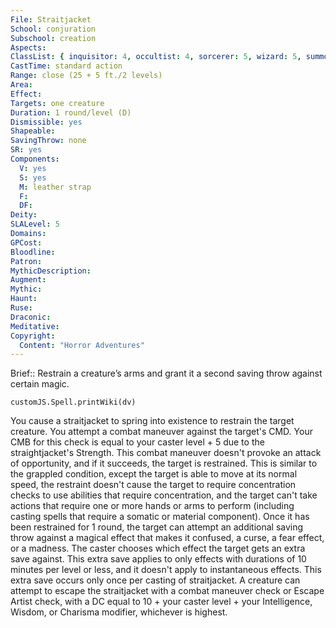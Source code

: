```yaml
---
File: Straitjacket
School: conjuration
Subschool: creation
Aspects: 
ClassList: { inquisitor: 4, occultist: 4, sorcerer: 5, wizard: 5, summoner: 5, unchained summoner: 5 }
CastTime: standard action
Range: close (25 + 5 ft./2 levels)
Area: 
Effect: 
Targets: one creature
Duration: 1 round/level (D)
Dismissible: yes
Shapeable: 
SavingThrow: none
SR: yes
Components:
  V: yes
  S: yes
  M: leather strap
  F: 
  DF: 
Deity: 
SLALevel: 5
Domains: 
GPCost: 
Bloodline: 
Patron: 
MythicDescription: 
Augment: 
Mythic: 
Haunt: 
Ruse: 
Draconic: 
Meditative: 
Copyright:
  Content: "Horror Adventures"
---
```

Brief:: Restrain a creature’s arms and grant it a second saving throw against certain magic.

```dataviewjs
customJS.Spell.printWiki(dv)
```

You cause a straitjacket to spring into existence to restrain the target creature. You attempt a combat maneuver against the target's CMD. Your CMB for this check is equal to your caster level + 5 due to the straightjacket's Strength. This combat maneuver doesn't provoke an attack of opportunity, and if it succeeds, the target is restrained. This is similar to the grappled condition, except the target is able to move at its normal speed, the restraint doesn't cause the target to require concentration checks to use abilities that require concentration, and the target can't take actions that require one or more hands or arms to perform (including casting spells that require a somatic or material component).  Once it has been restrained for 1 round, the target can attempt an additional saving throw against a magical effect that makes it confused, a curse, a fear effect, or a madness. The caster chooses which effect the target gets an extra save against. This extra save applies to only effects with durations of 10 minutes per level or less, and it doesn't apply to instantaneous effects. This extra save occurs only once per casting of straitjacket.  A creature can attempt to escape the straitjacket with a combat maneuver check or Escape Artist check, with a DC equal to 10 + your caster level + your Intelligence, Wisdom, or Charisma modifier, whichever is highest.
